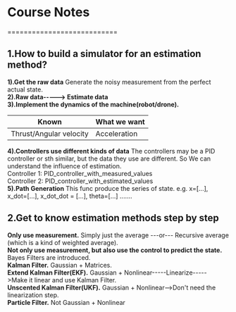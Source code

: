 # Course Notes
===========================
## 1.How to build a simulator for an estimation method?
  **1).Get the raw data**
Generate the noisy measurement from the perfect actual state.        
  **2).Raw data-----> Estimate data**       
  **3).Implement the dynamics of the machine(robot/drone).**   
  
|Known|What we want|
|----|-----|
|Thrust/Angular velocity |Acceleration|       

**4).Controllers use different kinds of data**
The controllers may be a PID controller or sth similar, but the data they use are different. So We can understand the influence of estimation.           
Controller 1:  PID_controller_with_measured_values            
Controller 2:  PID_controller_with_estimated_values         
**5).Path Generation**
This func produce the series of state. e.g. x=[...], x_dot=[...], x_dot_dot = [...], theta=[...] .......       

## 2.Get to know estimation methods step by step
**Only use measurement.** Simply just the average ---or--- Recursive average (which is a kind of weighted average).         
**Not only use measurement, but also use the control to predict the state.** Bayes Filters are introduced.          
**Kalman Filter.**  Gaussian + Matrices.       
**Extend Kalman Filter(EKF).** Gaussian + Nonlinear-----Linearize----->Make it linear and use Kalman Filter.     
**Unscented Kalman Filter(UKF).** Gaussian + Nonlinear-->Don't need the linearization step.        
**Particle Filter.** Not Gaussian + Nonlinear         
